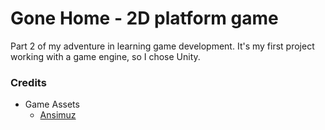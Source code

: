# Gone Home - 2D platform game
Part 2 of my adventure in learning game development. It's my first project working with a game engine, so I chose Unity.

### Credits
* Game Assets
  * [Ansimuz](https://ansimuz.itch.io/sunny-land-pixel-game-art)
